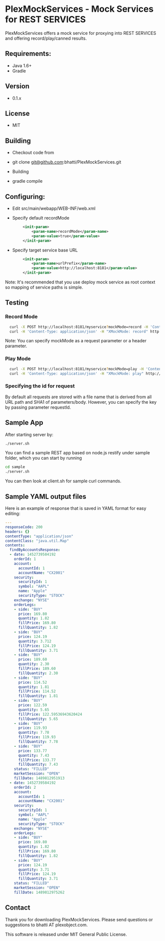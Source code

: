 # PlexMockServices - Mock Services for REST SERVICES 

PlexMockServices offers a mock service for proxying into REST SERVICES and offering record/play/canned results.

## Requirements:
- Java 1.6+
- Gradle

## Version
- 0.1.x

## License
- MIT

## Building
- Checkout code from 
* git clone git@github.com:bhatti/PlexMockServices.git
- Building
* gradle compile

## Configuring:
- Edit src/main/webapp/WEB-INF/web.xml 
* Specify default recordMode
```xml
        <init-param>
            <param-name>recordMode</param-name> 
            <param-value>true</param-value> 
        </init-param>
```

- Specify target service base URL
```xml
        <init-param>
            <param-name>urlPrefix</param-name> 
            <param-value>http://localhost:8181</param-value> 
        </init-param>
```
Note: It's recommended that you use deploy mock service as root context so mapping of service paths is simple.

## Testing
### Record Mode
```bash
  curl -X POST http://localhost:8181/myservice?mockMode=record -H 'Content-Type: application/json' -d {'json':true}
  curl -H 'Content-Type: application/json' -H "XMockMode: record" http://localhost:8181/myservice
```
Note: You can specify mockMode as a request parameter or a header parameter.

### Play Mode
```bash
  curl -X POST http://localhost:8181/myservice?mockMode=play -H 'Content-Type: application/json' -d {'json':true}
  curl -H 'Content-Type: application/json' -H "XMockMode: play" http://localhost:8181/myservice
```

### Specifying the id for request
   By default all requests are stored with a file name that is derived from all URL path and SHA1 of parameters/body. However, you can specify the key by passing parameter requestId.

## Sample App
After starting server by:
```bash 
./server.sh
```

You can find a sample REST app based on node.js restify under sample folder, which you can start by running 
```bash 
cd sample
./server.sh
```
You can then look at client.sh for sample curl commands.

## Sample YAML output files
Here is an example of response that is saved in YAML format for easy editing:
```yaml
---
responseCode: 200
headers: {}
contentType: "application/json"
contentClass: "java.util.Map"
contents:
  findByAccountsResponse:
  - date: 1452739584192
    orderId: 1
    account:
      accountId: 1
      accountName: "CX2001"
    security:
      securityId: 1
      symbol: "AAPL"
      name: "Apple"
      securityType: "STOCK"
    exchange: "NYSE"
    orderLegs:
    - side: "BUY"
      price: 169.80
      quantity: 1.82
      fillPrice: 169.80
      fillQuantity: 1.82
    - side: "BUY"
      price: 124.19
      quantity: 3.712
      fillPrice: 124.19
      fillQuantity: 3.71
    - side: "BUY"
      price: 189.60
      quantity: 2.30
      fillPrice: 189.60
      fillQuantity: 2.30
    - side: "BUY"
      price: 114.52
      quantity: 1.81
      fillPrice: 114.52
      fillQuantity: 1.81
    - side: "BUY"
      price: 122.59
      quantity: 5.65
      fillPrice: 122.59536943620424
      fillQuantity: 5.65
    - side: "BUY"
      price: 119.93
      quantity: 7.78
      fillPrice: 119.93
      fillQuantity: 7.78
    - side: "BUY"
      price: 133.77
      quantity: 7.43
      fillPrice: 133.77
      fillQuantity: 7.43
    status: "FILLED"
    marketSession: "OPEN"
    fillDate: 1489812951913
  - date: 1452739584192
    orderId: 2
    account:
      accountId: 1
      accountName: "CX2001"
    security:
      securityId: 1
      symbol: "AAPL"
      name: "Apple"
      securityType: "STOCK"
    exchange: "NYSE"
    orderLegs:
    - side: "BUY"
      price: 169.80
      quantity: 1.82
      fillPrice: 169.80
      fillQuantity: 1.82
    - side: "BUY"
      price: 124.19
      quantity: 3.71
      fillPrice: 124.19
      fillQuantity: 3.71
    status: "FILLED"
    marketSession: "OPEN"
    fillDate: 1489812975262
```

## Contact
Thank you for downloading PlexMockServices. Please send questions or suggestions to bhatti AT plexobject.com.

This software is released under MIT General Public License. 

